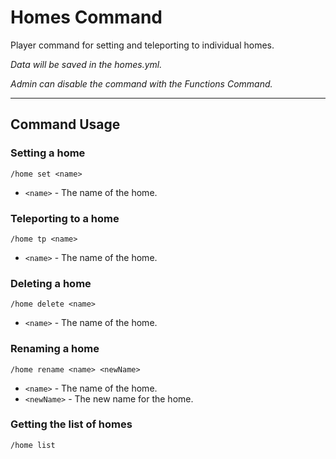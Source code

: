 # Homes Command

Player command for setting and teleporting to individual homes.

_Data will be saved in the homes.yml._

_Admin can disable the command with the Functions Command._

---
## Command Usage

### Setting a home
`/home set <name>`

- `<name>` - The name of the home.

### Teleporting to a home
`/home tp <name>`

- `<name>` - The name of the home.

### Deleting a home
`/home delete <name>`

- `<name>` - The name of the home.

### Renaming a home
`/home rename <name> <newName>`

- `<name>` - The name of the home.
- `<newName>` - The new name for the home.

### Getting the list of homes
`/home list`

